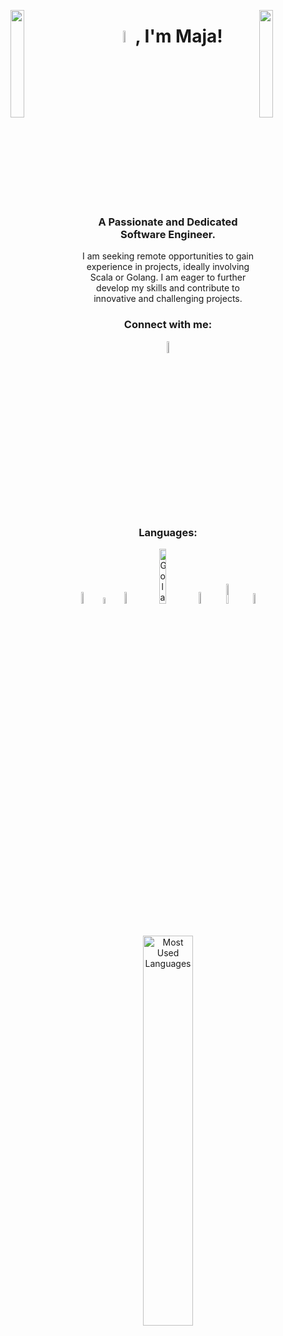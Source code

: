 <img align="left" src="https://user-images.githubusercontent.com/65187002/144930161-2f783401-8d27-4fdf-a2f7-cc0ba32f1f1f.gif" width="21%" style="display:inline;"><img align="right" src="https://user-images.githubusercontent.com/65187002/144930161-2f783401-8d27-4fdf-a2f7-cc0ba32f1f1f.gif" width="21%" style="display:inline;">

<h1 align="center"><img src="https://media.tenor.com/0m1GsuD-53wAAAAi/mlbb-jjk-jjk-mlbb.gif" alt="hello!" width="7%" />, I'm Maja!</h1>
<h3 align="center">A Passionate and Dedicated Software Engineer.</h3>

<div align="center"> I am seeking remote opportunities to gain experience in projects, ideally involving Scala or Golang. I am eager to further develop my skills and contribute to innovative and challenging projects. </div>

<h3 align="center">Connect with me:</h3>
<p align="center">
<a href="https://www.linkedin.com/in/maja-stefanowicz/" target="blank"><img align="center" src="https://raw.githubusercontent.com/rahuldkjain/github-profile-readme-generator/master/src/images/icons/Social/linked-in-alt.svg" alt="Maja's LinkedIn" width="7%" /></a>
</p>

<h3 align="center"> Languages: </h3>
<div align="center">
  <img src="https://upload.wikimedia.org/wikipedia/commons/thumb/0/06/Kotlin_Icon.svg/1024px-Kotlin_Icon.svg.png?20171012085709" alt="Kotlin" width="7%" />
  <img src="https://upload.wikimedia.org/wikipedia/en/thumb/3/30/Java_programming_language_logo.svg/1024px-Java_programming_language_logo.svg.png" alt="Java" width="5%" />
  <img src="https://upload.wikimedia.org/wikipedia/commons/a/ab/Scala-spiral-noise-sm.png?20161222142344" alt="Scala" width="7%" />
  <img src="https://upload.wikimedia.org/wikipedia/commons/thumb/0/05/Go_Logo_Blue.svg/1024px-Go_Logo_Blue.svg.png?20191207190041" alt="Golang" width="15%" />
  <img src="https://img.genial.ly/6035bcb66b979e053f5d6fc6/87e5f93d-f314-4fb4-9edd-c977b9c1a690.gif" alt="JavaScript" width="7%" />
  <img src="https://upload.wikimedia.org/wikipedia/commons/thumb/6/61/HTML5_logo_and_wordmark.svg/2048px-HTML5_logo_and_wordmark.svg.png" alt="HTML" width="9%" />
  <img src="https://upload.wikimedia.org/wikipedia/commons/d/d5/CSS3_logo_and_wordmark.svg" alt="CSS" width="6.5%" />
</div>

<br>
<br>
<div align="center">
<img src="https://github-readme-stats.vercel.app/api/top-langs?username=MajaSt1&show_icons=true&locale=en&layout=compact" alt="Most Used Languages" width="40%" />
</div>
